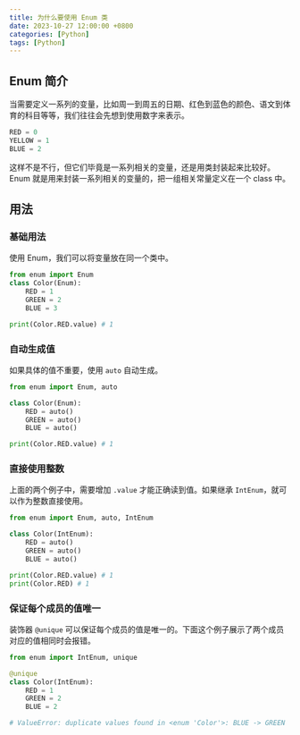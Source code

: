 ```yaml
---
title: 为什么要使用 Enum 类
date: 2023-10-27 12:00:00 +0800
categories: [Python]
tags: [Python]
---
```


## Enum 简介

当需要定义一系列的变量，比如周一到周五的日期、红色到蓝色的颜色、语文到体育的科目等等，我们往往会先想到使用数字来表示。

```python
RED = 0
YELLOW = 1
BLUE = 2
```

这样不是不行，但它们毕竟是一系列相关的变量，还是用类封装起来比较好。Enum 就是用来封装一系列相关的变量的，把一组相关常量定义在一个 class 中。

## 用法

### 基础用法

使用 Enum，我们可以将变量放在同一个类中。

```python
from enum import Enum
class Color(Enum):
    RED = 1
    GREEN = 2
    BLUE = 3

print(Color.RED.value) # 1
```

### 自动生成值

如果具体的值不重要，使用 `auto` 自动生成。

```python
from enum import Enum, auto

class Color(Enum):
    RED = auto()
    GREEN = auto()
    BLUE = auto()

print(Color.RED.value) # 1
```

### 直接使用整数

上面的两个例子中，需要增加 `.value` 才能正确读到值。如果继承 `IntEnum`，就可以作为整数直接使用。

```python
from enum import Enum, auto, IntEnum

class Color(IntEnum):
    RED = auto()
    GREEN = auto()
    BLUE = auto()

print(Color.RED.value) # 1
print(Color.RED) # 1
```

### 保证每个成员的值唯一

装饰器 `@unique` 可以保证每个成员的值是唯一的。下面这个例子展示了两个成员对应的值相同时会报错。

```python
from enum import IntEnum, unique

@unique
class Color(IntEnum):
    RED = 1
    GREEN = 2
    BLUE = 2

# ValueError: duplicate values found in <enum 'Color'>: BLUE -> GREEN
```